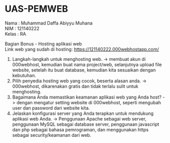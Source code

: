 # UAS-PEMWEB
Nama : Muhammad Daffa Abiyyu Muhana <br/>
NIM : 121140222 <br/>
Kelas : RA <br/>

Bagian Bonus - Hosting aplikasi web <br/>
Link web yang sudah di hosting: https://121140222.000webhostapp.com/ <br/>

1. Langkah-langkah untuk menghosting web. -> membuat akun di 000webhost, kemudian buat nama project/web, selanjutnya upload file website, setelah itu buat database, kemudian kita sesuaikan dengan kebutuhan.
2. Pilih penyedia hosting web yang cocok, beserta alasan anda. -> 000webhost, dikarenakan gratis dan tidak terlalu sulit untuk menghosting.
3. Bagaimana Anda memastikan keamanan aplikasi web yang Anda host? -> dengan mengatur setting website di 000webhost, seperti mengubah user dan password dari website kita.
4. Jelaskan konfigurasi server yang Anda terapkan untuk mendukung aplikasi web Anda. -> Penggunaan Apache sebagai web server, penggunaan MySQL sebagai database server, penggunaan javascript dan php sebagai bahasa pemrograman, dan menggunakan https sebagai security/keamanan dari web.
